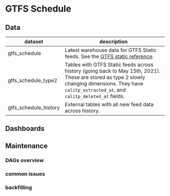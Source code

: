 # GTFS Schedule

## Data

| dataset | description |
| ------- | ----------- |
| gtfs_schedule | Latest warehouse data for GTFS Static feeds. See the [GTFS static reference](https://developers.google.com/transit/gtfs/reference). |
| gtfs_schedule_type2 | Tables with GTFS Static feeds across history (going back to May 15th, 2021). These are stored as type 2 slowly changing dimensions. They have `calitp_extracted_at`, and `calitp_deleted_at` fields. |
| gtfs_schedule_history | External tables with all new feed data across history. |

## Dashboards

## Maintenance

### DAGs overview

### common issues

### backfilling
